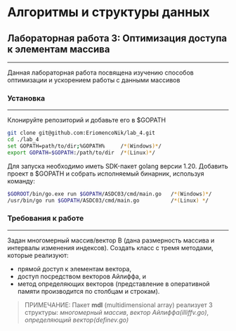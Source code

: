 # Алгоритмы и структуры данных

## Лабораторная работа 3: Оптимизация доступа к элементам массива
---

Данная лабораторная работа посвящена изучению способов оптимизации и ускорением работы с данными массивов

### Установка
---

Клонируйте репозиторий и добавьте его в $GOPATH

```sh
git clone git@github.com:EriomencoNik/lab_4.git
cd ./lab_4
set GOPATH=path/to/dir;%GOPATH%     /*(Windows)*/
export GOPATH=$GOPATH:/path/to/dir  /*(Linux)*/
```

Для запуска необходимо иметь SDK-пакет golang версии 1.20. Добавить проект в $GOPATH и собрать исполняемый бинарник,
используя команду:

```sh
$GOROOT/bin/go.exe run $GOPATH/ASDC03/cmd/main.go   /*(Windows)*/
/usr/bin/go run $GOPATH/ASDC03/cmd/main.go          /*(Linux) */
```
### Требования к работе
---
Задан многомерный массив/вектор B (дана размерность массива и интервалы изменения индексов). Создать класс с тремя методами, которые реализуют:

* прямой доступ к элементам вектора,
* доступ посредством векторов Айлиффа, и
* метод определяющих векторов (представление в оперативной памяти производится по столбцам и строкам).

> ПРИМЕЧАНИЕ: Пакет **mdl** (multidimensional array) реализует 3 структуры: *многомерный массив*, *вектор Айлиффа(illiffv.go)*, *определяющий вектор(definev.go)*
